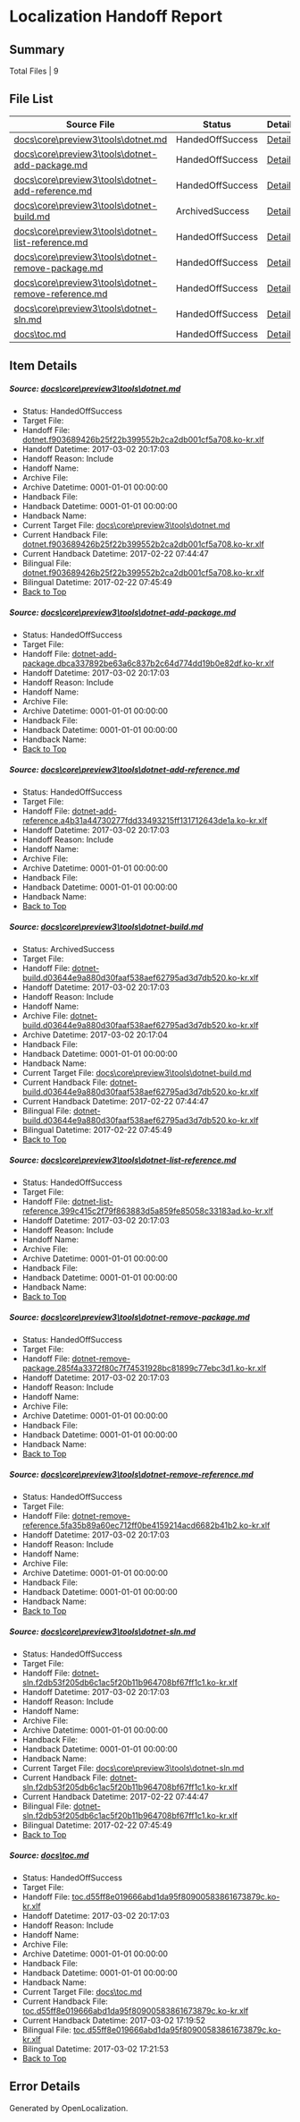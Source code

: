 # <a name='report-top'></a> Localization Handoff Report

## Summary
 Total Files | 9

## File List
 Source File | Status | Details 
 ----------- | ------ | ------- 
 [docs\core\preview3\tools\dotnet.md](https://github.com/dotnet/docs/blob/db8e3cea228e6c14fe2a546c9098910f82101925/docs/core/preview3/tools/dotnet.md) | HandedOffSuccess | [Details](#6da6b48d9de370c26f9bf75f1ccfc9c35cf02b3a81)
 [docs\core\preview3\tools\dotnet-add-package.md](https://github.com/dotnet/docs/blob/db8e3cea228e6c14fe2a546c9098910f82101925/docs/core/preview3/tools/dotnet-add-package.md) | HandedOffSuccess | [Details](#455257dc3678a610e696782e6e5fbb0425561d3a61)
 [docs\core\preview3\tools\dotnet-add-reference.md](https://github.com/dotnet/docs/blob/db8e3cea228e6c14fe2a546c9098910f82101925/docs/core/preview3/tools/dotnet-add-reference.md) | HandedOffSuccess | [Details](#cb99aeb6cbd90e8999e44eeee8d389841fe210c562)
 [docs\core\preview3\tools\dotnet-build.md](https://github.com/dotnet/docs/blob/db8e3cea228e6c14fe2a546c9098910f82101925/docs/core/preview3/tools/dotnet-build.md) | ArchivedSuccess | [Details](#fe04148957606a14b499c5e4175368ec5416b08063)
 [docs\core\preview3\tools\dotnet-list-reference.md](https://github.com/dotnet/docs/blob/db8e3cea228e6c14fe2a546c9098910f82101925/docs/core/preview3/tools/dotnet-list-reference.md) | HandedOffSuccess | [Details](#02fad5e32bdba97a8861737009a24debf45371d566)
 [docs\core\preview3\tools\dotnet-remove-package.md](https://github.com/dotnet/docs/blob/db8e3cea228e6c14fe2a546c9098910f82101925/docs/core/preview3/tools/dotnet-remove-package.md) | HandedOffSuccess | [Details](#a38f23b3f383bdeb24e3edcddbf70e3677d9821075)
 [docs\core\preview3\tools\dotnet-remove-reference.md](https://github.com/dotnet/docs/blob/db8e3cea228e6c14fe2a546c9098910f82101925/docs/core/preview3/tools/dotnet-remove-reference.md) | HandedOffSuccess | [Details](#0be40f42a5a43f8a00d24f2dab802a23b068a25376)
 [docs\core\preview3\tools\dotnet-sln.md](https://github.com/dotnet/docs/blob/db8e3cea228e6c14fe2a546c9098910f82101925/docs/core/preview3/tools/dotnet-sln.md) | HandedOffSuccess | [Details](#afba61f34e7f487691669853dc5392c2e565d4fc79)
 [docs\toc.md](https://github.com/dotnet/docs/blob/db8e3cea228e6c14fe2a546c9098910f82101925/docs/toc.md) | HandedOffSuccess | [Details](#030d42a41c556c3ffced40de4e0378abb71e3eac3479)

## Item Details
##### <a name='6da6b48d9de370c26f9bf75f1ccfc9c35cf02b3a81'></a> Source: [docs\core\preview3\tools\dotnet.md](https://github.com/dotnet/docs/blob/db8e3cea228e6c14fe2a546c9098910f82101925/docs/core/preview3/tools/dotnet.md)
* Status: HandedOffSuccess
* Target File: 
* Handoff File: [dotnet.f903689426b25f22b399552b2ca2db001cf5a708.ko-kr.xlf](https://github.com/dotnet/docs.handoff/blob/56a347a55b6f75503d9345c24754f1e3d088344f/ol-handoff/dotnet/docs.ko-kr/master/dotnet-core/dotnet.f903689426b25f22b399552b2ca2db001cf5a708.ko-kr.xlf)
* Handoff Datetime: 2017-03-02 20:17:03
* Handoff Reason: Include
* Handoff Name: 
* Archive File: 
* Archive Datetime: 0001-01-01 00:00:00
* Handback File: 
* Handback Datetime: 0001-01-01 00:00:00
* Handback Name: 
* Current Target File: [docs\core\preview3\tools\dotnet.md](https://github.com/dotnet/docs.ko-kr/blob/77760c36b07bff51e8b1c891e0047f88a68addf1/docs/core/preview3/tools/dotnet.md)
* Current Handback File: [dotnet.f903689426b25f22b399552b2ca2db001cf5a708.ko-kr.xlf](https://github.com/dotnet/docs.handback/blob/3e4d37d28a5c45465067bc2fc10464869959a099/ol-handback/dotnet/docs.ko-kr/master/dotnet-core/dotnet.f903689426b25f22b399552b2ca2db001cf5a708.ko-kr.xlf)
* Current Handback Datetime: 2017-02-22 07:44:47
* Bilingual File: [dotnet.f903689426b25f22b399552b2ca2db001cf5a708.ko-kr.xlf](https://github.com/dotnet/docs.handback/blob/3e4d37d28a5c45465067bc2fc10464869959a099/ol-handback/dotnet/docs.ko-kr/master/dotnet-core/dotnet.f903689426b25f22b399552b2ca2db001cf5a708.ko-kr.xlf)
* Bilingual Datetime: 2017-02-22 07:45:49
* [Back to Top](#report-top)

##### <a name='455257dc3678a610e696782e6e5fbb0425561d3a61'></a> Source: [docs\core\preview3\tools\dotnet-add-package.md](https://github.com/dotnet/docs/blob/db8e3cea228e6c14fe2a546c9098910f82101925/docs/core/preview3/tools/dotnet-add-package.md)
* Status: HandedOffSuccess
* Target File: 
* Handoff File: [dotnet-add-package.dbca337892be63a6c837b2c64d774dd19b0e82df.ko-kr.xlf](https://github.com/dotnet/docs.handoff/blob/56a347a55b6f75503d9345c24754f1e3d088344f/ol-handoff/dotnet/docs.ko-kr/master/dotnet-core/dotnet-add-package.dbca337892be63a6c837b2c64d774dd19b0e82df.ko-kr.xlf)
* Handoff Datetime: 2017-03-02 20:17:03
* Handoff Reason: Include
* Handoff Name: 
* Archive File: 
* Archive Datetime: 0001-01-01 00:00:00
* Handback File: 
* Handback Datetime: 0001-01-01 00:00:00
* Handback Name: 
* [Back to Top](#report-top)

##### <a name='cb99aeb6cbd90e8999e44eeee8d389841fe210c562'></a> Source: [docs\core\preview3\tools\dotnet-add-reference.md](https://github.com/dotnet/docs/blob/db8e3cea228e6c14fe2a546c9098910f82101925/docs/core/preview3/tools/dotnet-add-reference.md)
* Status: HandedOffSuccess
* Target File: 
* Handoff File: [dotnet-add-reference.a4b31a44730277fdd33493215ff131712643de1a.ko-kr.xlf](https://github.com/dotnet/docs.handoff/blob/56a347a55b6f75503d9345c24754f1e3d088344f/ol-handoff/dotnet/docs.ko-kr/master/dotnet-core/dotnet-add-reference.a4b31a44730277fdd33493215ff131712643de1a.ko-kr.xlf)
* Handoff Datetime: 2017-03-02 20:17:03
* Handoff Reason: Include
* Handoff Name: 
* Archive File: 
* Archive Datetime: 0001-01-01 00:00:00
* Handback File: 
* Handback Datetime: 0001-01-01 00:00:00
* Handback Name: 
* [Back to Top](#report-top)

##### <a name='fe04148957606a14b499c5e4175368ec5416b08063'></a> Source: [docs\core\preview3\tools\dotnet-build.md](https://github.com/dotnet/docs/blob/db8e3cea228e6c14fe2a546c9098910f82101925/docs/core/preview3/tools/dotnet-build.md)
* Status: ArchivedSuccess
* Target File: 
* Handoff File: [dotnet-build.d03644e9a880d30faaf538aef62795ad3d7db520.ko-kr.xlf](https://github.com/dotnet/docs.handoff/blob/56a347a55b6f75503d9345c24754f1e3d088344f/ol-handoff/dotnet/docs.ko-kr/master/dotnet-core/dotnet-build.d03644e9a880d30faaf538aef62795ad3d7db520.ko-kr.xlf)
* Handoff Datetime: 2017-03-02 20:17:03
* Handoff Reason: Include
* Handoff Name: 
* Archive File: [dotnet-build.d03644e9a880d30faaf538aef62795ad3d7db520.ko-kr.xlf](https://github.com/dotnet/docs.handoff/blob/b7fdbc93f25daff08a0c5da279e6d7fe580aaedb/ol-archive/dotnet/docs.ko-kr/master/dotnet-core/dotnet-build.d03644e9a880d30faaf538aef62795ad3d7db520.ko-kr.xlf)
* Archive Datetime: 2017-03-02 20:17:04
* Handback File: 
* Handback Datetime: 0001-01-01 00:00:00
* Handback Name: 
* Current Target File: [docs\core\preview3\tools\dotnet-build.md](https://github.com/dotnet/docs.ko-kr/blob/77760c36b07bff51e8b1c891e0047f88a68addf1/docs/core/preview3/tools/dotnet-build.md)
* Current Handback File: [dotnet-build.d03644e9a880d30faaf538aef62795ad3d7db520.ko-kr.xlf](https://github.com/dotnet/docs.handback/blob/3e4d37d28a5c45465067bc2fc10464869959a099/ol-handback/dotnet/docs.ko-kr/master/dotnet-core/dotnet-build.d03644e9a880d30faaf538aef62795ad3d7db520.ko-kr.xlf)
* Current Handback Datetime: 2017-02-22 07:44:47
* Bilingual File: [dotnet-build.d03644e9a880d30faaf538aef62795ad3d7db520.ko-kr.xlf](https://github.com/dotnet/docs.handback/blob/3e4d37d28a5c45465067bc2fc10464869959a099/ol-handback/dotnet/docs.ko-kr/master/dotnet-core/dotnet-build.d03644e9a880d30faaf538aef62795ad3d7db520.ko-kr.xlf)
* Bilingual Datetime: 2017-02-22 07:45:49
* [Back to Top](#report-top)

##### <a name='02fad5e32bdba97a8861737009a24debf45371d566'></a> Source: [docs\core\preview3\tools\dotnet-list-reference.md](https://github.com/dotnet/docs/blob/db8e3cea228e6c14fe2a546c9098910f82101925/docs/core/preview3/tools/dotnet-list-reference.md)
* Status: HandedOffSuccess
* Target File: 
* Handoff File: [dotnet-list-reference.399c415c2f79f863883d5a859fe85058c33183ad.ko-kr.xlf](https://github.com/dotnet/docs.handoff/blob/56a347a55b6f75503d9345c24754f1e3d088344f/ol-handoff/dotnet/docs.ko-kr/master/dotnet-core/dotnet-list-reference.399c415c2f79f863883d5a859fe85058c33183ad.ko-kr.xlf)
* Handoff Datetime: 2017-03-02 20:17:03
* Handoff Reason: Include
* Handoff Name: 
* Archive File: 
* Archive Datetime: 0001-01-01 00:00:00
* Handback File: 
* Handback Datetime: 0001-01-01 00:00:00
* Handback Name: 
* [Back to Top](#report-top)

##### <a name='a38f23b3f383bdeb24e3edcddbf70e3677d9821075'></a> Source: [docs\core\preview3\tools\dotnet-remove-package.md](https://github.com/dotnet/docs/blob/db8e3cea228e6c14fe2a546c9098910f82101925/docs/core/preview3/tools/dotnet-remove-package.md)
* Status: HandedOffSuccess
* Target File: 
* Handoff File: [dotnet-remove-package.285f4a3372f80c7f74531928bc81899c77ebc3d1.ko-kr.xlf](https://github.com/dotnet/docs.handoff/blob/56a347a55b6f75503d9345c24754f1e3d088344f/ol-handoff/dotnet/docs.ko-kr/master/dotnet-core/dotnet-remove-package.285f4a3372f80c7f74531928bc81899c77ebc3d1.ko-kr.xlf)
* Handoff Datetime: 2017-03-02 20:17:03
* Handoff Reason: Include
* Handoff Name: 
* Archive File: 
* Archive Datetime: 0001-01-01 00:00:00
* Handback File: 
* Handback Datetime: 0001-01-01 00:00:00
* Handback Name: 
* [Back to Top](#report-top)

##### <a name='0be40f42a5a43f8a00d24f2dab802a23b068a25376'></a> Source: [docs\core\preview3\tools\dotnet-remove-reference.md](https://github.com/dotnet/docs/blob/db8e3cea228e6c14fe2a546c9098910f82101925/docs/core/preview3/tools/dotnet-remove-reference.md)
* Status: HandedOffSuccess
* Target File: 
* Handoff File: [dotnet-remove-reference.5fa35b89a60ec712ff0be4159214acd6682b41b2.ko-kr.xlf](https://github.com/dotnet/docs.handoff/blob/56a347a55b6f75503d9345c24754f1e3d088344f/ol-handoff/dotnet/docs.ko-kr/master/dotnet-core/dotnet-remove-reference.5fa35b89a60ec712ff0be4159214acd6682b41b2.ko-kr.xlf)
* Handoff Datetime: 2017-03-02 20:17:03
* Handoff Reason: Include
* Handoff Name: 
* Archive File: 
* Archive Datetime: 0001-01-01 00:00:00
* Handback File: 
* Handback Datetime: 0001-01-01 00:00:00
* Handback Name: 
* [Back to Top](#report-top)

##### <a name='afba61f34e7f487691669853dc5392c2e565d4fc79'></a> Source: [docs\core\preview3\tools\dotnet-sln.md](https://github.com/dotnet/docs/blob/db8e3cea228e6c14fe2a546c9098910f82101925/docs/core/preview3/tools/dotnet-sln.md)
* Status: HandedOffSuccess
* Target File: 
* Handoff File: [dotnet-sln.f2db53f205db6c1ac5f20b11b964708bf67ff1c1.ko-kr.xlf](https://github.com/dotnet/docs.handoff/blob/56a347a55b6f75503d9345c24754f1e3d088344f/ol-handoff/dotnet/docs.ko-kr/master/dotnet-core/dotnet-sln.f2db53f205db6c1ac5f20b11b964708bf67ff1c1.ko-kr.xlf)
* Handoff Datetime: 2017-03-02 20:17:03
* Handoff Reason: Include
* Handoff Name: 
* Archive File: 
* Archive Datetime: 0001-01-01 00:00:00
* Handback File: 
* Handback Datetime: 0001-01-01 00:00:00
* Handback Name: 
* Current Target File: [docs\core\preview3\tools\dotnet-sln.md](https://github.com/dotnet/docs.ko-kr/blob/77760c36b07bff51e8b1c891e0047f88a68addf1/docs/core/preview3/tools/dotnet-sln.md)
* Current Handback File: [dotnet-sln.f2db53f205db6c1ac5f20b11b964708bf67ff1c1.ko-kr.xlf](https://github.com/dotnet/docs.handback/blob/3e4d37d28a5c45465067bc2fc10464869959a099/ol-handback/dotnet/docs.ko-kr/master/dotnet-core/dotnet-sln.f2db53f205db6c1ac5f20b11b964708bf67ff1c1.ko-kr.xlf)
* Current Handback Datetime: 2017-02-22 07:44:47
* Bilingual File: [dotnet-sln.f2db53f205db6c1ac5f20b11b964708bf67ff1c1.ko-kr.xlf](https://github.com/dotnet/docs.handback/blob/3e4d37d28a5c45465067bc2fc10464869959a099/ol-handback/dotnet/docs.ko-kr/master/dotnet-core/dotnet-sln.f2db53f205db6c1ac5f20b11b964708bf67ff1c1.ko-kr.xlf)
* Bilingual Datetime: 2017-02-22 07:45:49
* [Back to Top](#report-top)

##### <a name='030d42a41c556c3ffced40de4e0378abb71e3eac3479'></a> Source: [docs\toc.md](https://github.com/dotnet/docs/blob/db8e3cea228e6c14fe2a546c9098910f82101925/docs/toc.md)
* Status: HandedOffSuccess
* Target File: 
* Handoff File: [toc.d55ff8e019666abd1da95f80900583861673879c.ko-kr.xlf](https://github.com/dotnet/docs.handoff/blob/56a347a55b6f75503d9345c24754f1e3d088344f/ol-handoff/dotnet/docs.ko-kr/master/dotnet-core/toc.d55ff8e019666abd1da95f80900583861673879c.ko-kr.xlf)
* Handoff Datetime: 2017-03-02 20:17:03
* Handoff Reason: Include
* Handoff Name: 
* Archive File: 
* Archive Datetime: 0001-01-01 00:00:00
* Handback File: 
* Handback Datetime: 0001-01-01 00:00:00
* Handback Name: 
* Current Target File: [docs\toc.md](https://github.com/dotnet/docs.ko-kr/blob/0231caf1d4b6413394fcf10f6b6673281b51a5cc/docs/toc.md)
* Current Handback File: [toc.d55ff8e019666abd1da95f80900583861673879c.ko-kr.xlf](https://github.com/dotnet/docs.handback/blob/387c83ce132aa45510bd91a4d1d8cfd016b835de/ol-handback/dotnet/docs.ko-kr/master/dotnet-core/toc.d55ff8e019666abd1da95f80900583861673879c.ko-kr.xlf)
* Current Handback Datetime: 2017-03-02 17:19:52
* Bilingual File: [toc.d55ff8e019666abd1da95f80900583861673879c.ko-kr.xlf](https://github.com/dotnet/docs.handback/blob/387c83ce132aa45510bd91a4d1d8cfd016b835de/ol-handback/dotnet/docs.ko-kr/master/dotnet-core/toc.d55ff8e019666abd1da95f80900583861673879c.ko-kr.xlf)
* Bilingual Datetime: 2017-03-02 17:21:53
* [Back to Top](#report-top)


## Error Details

Generated by OpenLocalization.
